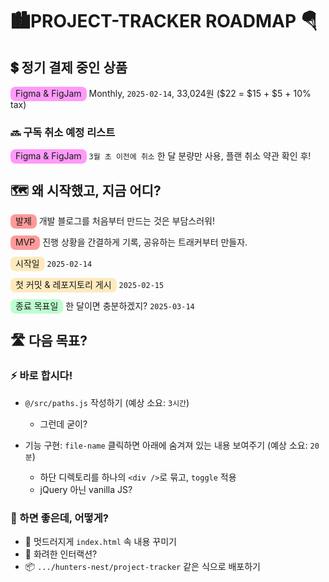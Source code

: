 # 🏙️PROJECT-TRACKER ROADMAP 🪂

## 💲 정기 결제 중인 상품

<span class="highlight pink" style="border-radius: 8px; padding: 2px 8px 4px 8px; background-color: rgba(255, 56, 245, 0.5)">Figma & FigJam</span> Monthly, `2025-02-14`, 33,024원 ($22 = $15 + $5 + 10% tax)

### 🔜 구독 취소 예정 리스트

<span class="highlight pink" style="border-radius: 8px; padding: 2px 8px 4px 8px; background-color: rgba(255, 56, 245, 0.5)">Figma & FigJam</span> `3월 초 이전에 취소` 한 달 분량만 사용, 플랜 취소 약관 확인 후!

## 🗺️ 왜 시작했고, 지금 어디?

<span class="highlight" style="border-radius: 8px; padding: 2px 8px 4px 8px; background-color: rgba(255, 56, 56, 0.5)">발제</span> 개발 블로그를 처음부터 만드는 것은 부담스러워!

<span class="highlight pink" style="border-radius: 8px; padding: 2px 8px 4px 8px; background-color: rgba(255, 56, 56, 0.5)">MVP</span> 진행 상황을 간결하게 기록, 공유하는 트래커부터 만들자.

<span class="highlight yellow" style="border-radius: 8px; padding: 2px 8px 4px 8px; background-color: rgba(255, 192, 55, 0.32)"> 시작일</span> `2025-02-14`

<span class="highlight yellow" style="border-radius: 8px; padding: 2px 8px 4px 8px; background-color: rgba(255, 192, 55, 0.32)"> 첫 커밋 & 레포지토리 게시</span> `2025-02-15`

<span class="highlight green" style="border-radius: 8px; padding: 2px 8px 4px 8px; background-color: rgba(41, 255, 105, 0.3)"> 종료 목표일</span> 한 달이면 충분하겠지? `2025-03-14`

## 🛣️ 다음 목표?

### ⚡ 바로 합시다!

- `@/src/paths.js` 작성하기 (예상 소요: `3시간`)

  - 그런데 굳이?

- 기능 구현: `file-name` 클릭하면 아래에 숨겨져 있는 내용 보여주기 (예상 소요: `20분`)
  - 하단 디렉토리를 하나의 `<div />`로 묶고, `toggle` 적용
  - jQuery 아닌 vanilla JS?

### 💭 하면 좋은데, 어떻게?

- 🦚 멋드러지게 `index.html` 속 내용 꾸미기
- 🐲 화려한 인터랙션?
- 📦 `.../hunters-nest/project-tracker` 같은 식으로 배포하기
